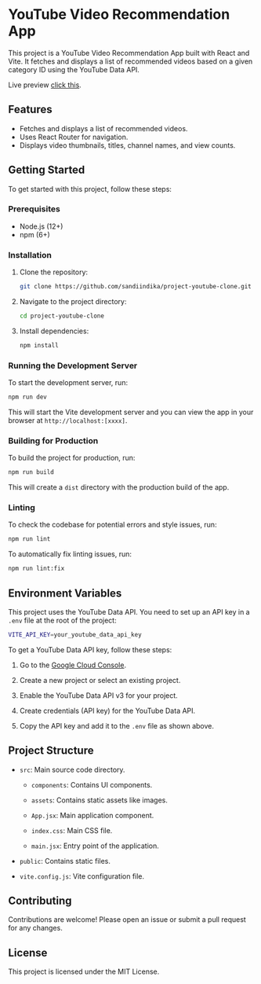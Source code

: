 # YouTube Video Recommendation App

This project is a YouTube Video Recommendation App built with React and Vite. It fetches and displays a list of recommended videos based on a given category ID using the YouTube Data API.

Live preview [click this](https://sans-yt.vercel.app/).

## Features

- Fetches and displays a list of recommended videos.
- Uses React Router for navigation.
- Displays video thumbnails, titles, channel names, and view counts.

## Getting Started

To get started with this project, follow these steps:

### Prerequisites

- Node.js (12+)
- npm (6+)

### Installation

1. Clone the repository:

   ```sh
   git clone https://github.com/sandiindika/project-youtube-clone.git
   ```

2. Navigate to the project directory:

    ```sh
    cd project-youtube-clone
    ```

3. Install dependencies:

    ```sh
    npm install
    ```

### Running the Development Server

To start the development server, run:

```sh
npm run dev
```

This will start the Vite development server and you can view the app in your browser at `http://localhost:[xxxx]`.

### Building for Production

To build the project for production, run:

```sh
npm run build
```

This will create a `dist` directory with the production build of the app.

### Linting

To check the codebase for potential errors and style issues, run:

```sh
npm run lint
```

To automatically fix linting issues, run:

```sh
npm run lint:fix
```

## Environment Variables

This project uses the YouTube Data API. You need to set up an API key in a `.env` file at the root of the project:

```sh
VITE_API_KEY=your_youtube_data_api_key
```

To get a YouTube Data API key, follow these steps:

1. Go to the [Google Cloud Console](https://console.cloud.google.com/).

2. Create a new project or select an existing project.

3. Enable the YouTube Data API v3 for your project.

4. Create credentials (API key) for the YouTube Data API.

5. Copy the API key and add it to the `.env` file as shown above.

## Project Structure

- `src`: Main source code directory.

    - `components`: Contains UI components.

    - `assets`: Contains static assets like images.

    - `App.jsx`: Main application component.

    - `index.css`: Main CSS file.

    - `main.jsx`: Entry point of the application.

- `public`: Contains static files.

- `vite.config.js`: Vite configuration file.

## Contributing

Contributions are welcome! Please open an issue or submit a pull request for any changes.

## License

This project is licensed under the MIT License.
